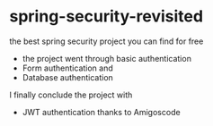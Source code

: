 # spring-security-revisited
the best spring security project you can find for free 

* the project went through basic authentication
* Form authentication and 
* Database authentication 

I finally conclude the project with
* JWT authentication
thanks to Amigoscode 

